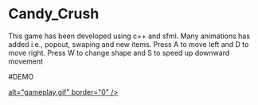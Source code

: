 # Candy_Crush
This game has been developed using c++ and sfml. Many animations has added i.e., popout, swaping and new items.
Press A to move left and D to move right.
Press W to change shape and S to speed up downward movement

#DEMO

<a href="https://ibb.co/v173RLW">alt="gameplay.gif" border="0" /></a>
